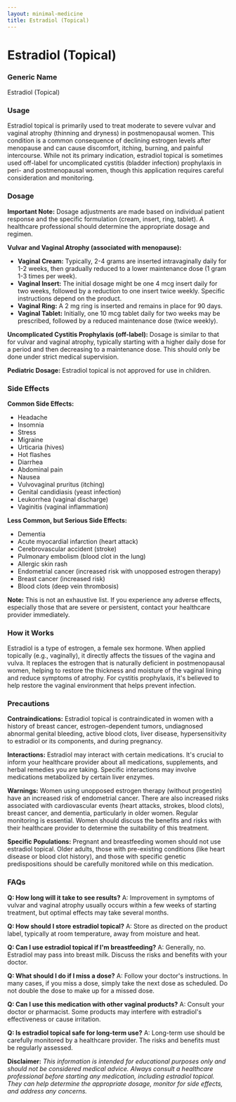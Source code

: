 ```yaml
---
layout: minimal-medicine
title: Estradiol (Topical)
---
```


# Estradiol (Topical)
### Generic Name
Estradiol (Topical)

### Usage
Estradiol topical is primarily used to treat moderate to severe vulvar and vaginal atrophy (thinning and dryness) in postmenopausal women.  This condition is a common consequence of declining estrogen levels after menopause and can cause discomfort, itching, burning, and painful intercourse.  While not its primary indication, estradiol topical is sometimes used off-label for uncomplicated cystitis (bladder infection) prophylaxis in peri- and postmenopausal women, though this application requires careful consideration and monitoring.

### Dosage

**Important Note:** Dosage adjustments are made based on individual patient response and the specific formulation (cream, insert, ring, tablet).  A healthcare professional should determine the appropriate dosage and regimen.

**Vulvar and Vaginal Atrophy (associated with menopause):**

* **Vaginal Cream:**  Typically, 2-4 grams are inserted intravaginally daily for 1-2 weeks, then gradually reduced to a lower maintenance dose (1 gram 1-3 times per week).
* **Vaginal Insert:**  The initial dosage might be one 4 mcg insert daily for two weeks, followed by a reduction to one insert twice weekly.  Specific instructions depend on the product.
* **Vaginal Ring:** A 2 mg ring is inserted and remains in place for 90 days.
* **Vaginal Tablet:** Initially, one 10 mcg tablet daily for two weeks may be prescribed, followed by a reduced maintenance dose (twice weekly).

**Uncomplicated Cystitis Prophylaxis (off-label):** Dosage is similar to that for vulvar and vaginal atrophy, typically starting with a higher daily dose for a period and then decreasing to a maintenance dose.  This should only be done under strict medical supervision.

**Pediatric Dosage:** Estradiol topical is not approved for use in children.

### Side Effects

**Common Side Effects:**

* Headache
* Insomnia
* Stress
* Migraine
* Urticaria (hives)
* Hot flashes
* Diarrhea
* Abdominal pain
* Nausea
* Vulvovaginal pruritus (itching)
* Genital candidiasis (yeast infection)
* Leukorrhea (vaginal discharge)
* Vaginitis (vaginal inflammation)


**Less Common, but Serious Side Effects:**

* Dementia
* Acute myocardial infarction (heart attack)
* Cerebrovascular accident (stroke)
* Pulmonary embolism (blood clot in the lung)
* Allergic skin rash
* Endometrial cancer (increased risk with unopposed estrogen therapy)
* Breast cancer (increased risk)
* Blood clots (deep vein thrombosis)

**Note:** This is not an exhaustive list. If you experience any adverse effects, especially those that are severe or persistent, contact your healthcare provider immediately.


### How it Works

Estradiol is a type of estrogen, a female sex hormone.  When applied topically (e.g., vaginally), it directly affects the tissues of the vagina and vulva.  It replaces the estrogen that is naturally deficient in postmenopausal women, helping to restore the thickness and moisture of the vaginal lining and reduce symptoms of atrophy. For cystitis prophylaxis, it's believed to help restore the vaginal environment that helps prevent infection.

### Precautions

**Contraindications:** Estradiol topical is contraindicated in women with a history of breast cancer, estrogen-dependent tumors, undiagnosed abnormal genital bleeding, active blood clots, liver disease, hypersensitivity to estradiol or its components, and during pregnancy.

**Interactions:** Estradiol may interact with certain medications.  It's crucial to inform your healthcare provider about all medications, supplements, and herbal remedies you are taking. Specific interactions may involve medications metabolized by certain liver enzymes.

**Warnings:**  Women using unopposed estrogen therapy (without progestin) have an increased risk of endometrial cancer.  There are also increased risks associated with cardiovascular events (heart attacks, strokes, blood clots), breast cancer, and dementia, particularly in older women.  Regular monitoring is essential. Women should discuss the benefits and risks with their healthcare provider to determine the suitability of this treatment.


**Specific Populations:**  Pregnant and breastfeeding women should not use estradiol topical. Older adults, those with pre-existing conditions (like heart disease or blood clot history), and those with specific genetic predispositions should be carefully monitored while on this medication.

### FAQs

**Q: How long will it take to see results?**
A:  Improvement in symptoms of vulvar and vaginal atrophy usually occurs within a few weeks of starting treatment, but optimal effects may take several months.

**Q: How should I store estradiol topical?**
A:  Store as directed on the product label, typically at room temperature, away from moisture and heat.

**Q: Can I use estradiol topical if I'm breastfeeding?**
A:  Generally, no.  Estradiol may pass into breast milk. Discuss the risks and benefits with your doctor.

**Q: What should I do if I miss a dose?**
A:  Follow your doctor's instructions.  In many cases, if you miss a dose, simply take the next dose as scheduled.  Do not double the dose to make up for a missed dose.

**Q:  Can I use this medication with other vaginal products?**
A:  Consult your doctor or pharmacist.  Some products may interfere with estradiol's effectiveness or cause irritation.

**Q: Is estradiol topical safe for long-term use?**
A:  Long-term use should be carefully monitored by a healthcare provider.  The risks and benefits must be regularly assessed.

**Disclaimer:** *This information is intended for educational purposes only and should not be considered medical advice. Always consult a healthcare professional before starting any medication, including estradiol topical.  They can help determine the appropriate dosage, monitor for side effects, and address any concerns.*
